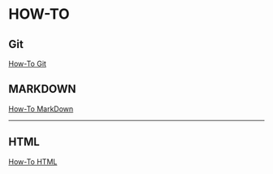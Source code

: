# HOW-TO

## Git

[How-To Git](https://github.com/PhilipMello/how-to/tree/main/git "Learn Git")

## MARKDOWN

[How-To MarkDown](https://github.com/PhilipMello/how-to/tree/main/markdown "Learn MarkDown")

---
## HTML

[How-To HTML](https://github.com/PhilipMello/how-to/tree/main/html "Learn HTML")